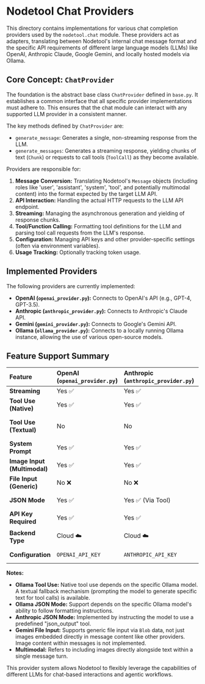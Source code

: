 # Nodetool Chat Providers

This directory contains implementations for various chat completion providers used by the `nodetool.chat` module. These providers act as adapters, translating between Nodetool's internal chat message format and the specific API requirements of different large language models (LLMs) like OpenAI, Anthropic Claude, Google Gemini, and locally hosted models via Ollama.

## Core Concept: `ChatProvider`

The foundation is the abstract base class `ChatProvider` defined in `base.py`. It establishes a common interface that all specific provider implementations must adhere to. This ensures that the chat module can interact with any supported LLM provider in a consistent manner.

The key methods defined by `ChatProvider` are:

- `generate_message`: Generates a single, non-streaming response from the LLM.
- `generate_messages`: Generates a streaming response, yielding chunks of text (`Chunk`) or requests to call tools (`ToolCall`) as they become available.

Providers are responsible for:

1.  **Message Conversion:** Translating Nodetool's `Message` objects (including roles like 'user', 'assistant', 'system', 'tool', and potentially multimodal content) into the format expected by the target LLM API.
2.  **API Interaction:** Handling the actual HTTP requests to the LLM API endpoint.
3.  **Streaming:** Managing the asynchronous generation and yielding of response chunks.
4.  **Tool/Function Calling:** Formatting tool definitions for the LLM and parsing tool call requests from the LLM's response.
5.  **Configuration:** Managing API keys and other provider-specific settings (often via environment variables).
6.  **Usage Tracking:** Optionally tracking token usage.

## Implemented Providers

The following providers are currently implemented:

- **OpenAI (`openai_provider.py`):** Connects to OpenAI's API (e.g., GPT-4, GPT-3.5).
- **Anthropic (`anthropic_provider.py`):** Connects to Anthropic's Claude API.
- **Gemini (`gemini_provider.py`):** Connects to Google's Gemini API.
- **Ollama (`ollama_provider.py`):** Connects to a locally running Ollama instance, allowing the use of various open-source models.

## Feature Support Summary

| Feature                      | OpenAI (`openai_provider.py`) | Anthropic (`anthropic_provider.py`) | Gemini (`gemini_provider.py`) | Ollama (`ollama_provider.py`)             |
| :--------------------------- | :---------------------------- | :---------------------------------- | :---------------------------- | :---------------------------------------- |
| **Streaming**                | Yes ✅                        | Yes ✅                              | Yes ✅                        | Yes ✅                                    |
| **Tool Use (Native)**        | Yes ✅                        | Yes ✅                              | Yes ✅                        | Yes ✅ (Model Dependent)                  |
| **Tool Use (Textual)**       | No                            | No                                  | No                            | Yes ✅ (Fallback for incompatible models) |
| **System Prompt**            | Yes ✅                        | Yes ✅                              | Yes ✅                        | Yes ✅                                    |
| **Image Input (Multimodal)** | Yes ✅                        | Yes ✅                              | No ❌ (File input only)       | Yes ✅ (Base64)                           |
| **File Input (Generic)**     | No ❌                         | No ❌                               | Yes ✅ (Via Blobs)            | No ❌                                     |
| **JSON Mode**                | Yes ✅                        | Yes ✅ (Via Tool)                   | Yes ✅                        | Yes ✅ (Model Dependent)                  |
| **API Key Required**         | Yes ✅                        | Yes ✅                              | Yes ✅                        | Optional                                  |
| **Backend Type**             | Cloud ☁️                      | Cloud ☁️                            | Cloud ☁️                      | Local/Self-Hosted 🏠                      |
| **Configuration**            | `OPENAI_API_KEY`              | `ANTHROPIC_API_KEY`                 | `GEMINI_API_KEY`              | `OLLAMA_API_URL`, `OLLAMA_API_KEY`        |

**Notes:**

- **Ollama Tool Use:** Native tool use depends on the specific Ollama model. A textual fallback mechanism (prompting the model to generate specific text for tool calls) is available.
- **Ollama JSON Mode:** Support depends on the specific Ollama model's ability to follow formatting instructions.
- **Anthropic JSON Mode:** Implemented by instructing the model to use a predefined "json_output" tool.
- **Gemini File Input:** Supports generic file input via `Blob` data, not just images embedded directly in message content like other providers. Image content within messages is not implemented.
- **Multimodal:** Refers to including images directly alongside text within a single message turn.

This provider system allows Nodetool to flexibly leverage the capabilities of different LLMs for chat-based interactions and agentic workflows.
